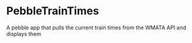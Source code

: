 # PebbleTrainTimes
A pebble app that pulls the current train times from the WMATA API and displays them
